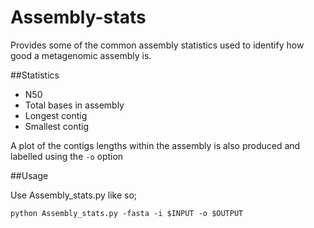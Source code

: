 # Assembly-stats
Provides some of the common assembly statistics used to identify how good a metagenomic assembly is.


##Statistics  
- N50
- Total bases in assembly
- Longest contig
- Smallest contig


A plot of the contigs lengths within the assembly is also produced and labelled using the `-o` option



##Usage

Use Assembly_stats.py like so;
```
python Assembly_stats.py -fasta -i $INPUT -o $OUTPUT

```

